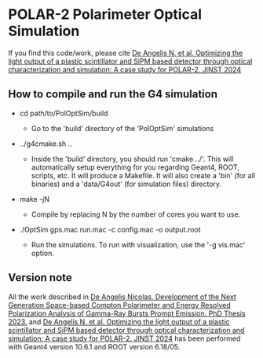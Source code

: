 # POLAR-2 Polarimeter Optical Simulation

If you find this code/work, please cite [De Angelis N. et al. Optimizing the light output of a plastic scintillator and SiPM based detector through optical characterization and simulation: A case study for POLAR-2. JINST 2024](https://arxiv.org/abs/2407.10741)

## How to compile and run the G4 simulation

* cd path/to/PolOptSim/build
  - Go to the 'build' directory of the 'PolOptSim' simulations

* ../g4cmake.sh ..
  - Inside the 'build' directory, you should run 'cmake ../'. This will automatically setup everything for you regarding Geant4, ROOT, scripts, etc. It will produce a Makefile.
    It will also create a 'bin' (for all binaries) and a 'data/G4out' (for simulation files) directory.

* make -jN
  - Compile by replacing N by the number of cores you want to use.

* ./OptSim gps.mac run.mac -c config.mac -o output.root
  - Run the simulations. To run with visualization, use the '-g vis.mac' option.


## Version note

All the work described in [De Angelis Nicolas. Development of the Next Generation Space-based Compton Polarimeter and Energy Resolved Polarization Analysis of Gamma-Ray Bursts Prompt Emission. PhD Thesis 2023.](https://doi.org/10.13097/archive-ouverte/unige:173869) and [De Angelis N. et al. Optimizing the light output of a plastic scintillator and SiPM based detector through optical characterization and simulation: A case study for POLAR-2. JINST 2024](https://arxiv.org/abs/2407.10741) has been performed with Geant4 version 10.6.1 and ROOT version 6.18/05.


